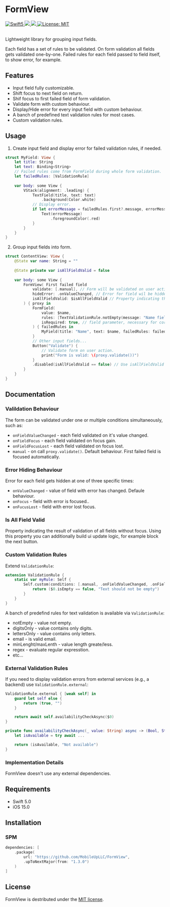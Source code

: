 # FormView

<div align="leading">
    <a href="https://developer.apple.com/swift">
        <img src="https://img.shields.io/badge/language-Swift_5-green" alt="Swift5" />
    </a>
    <a href="https://gitlab.com/mobileup/mobileup/development-ios/test-projects/formview" >
        <img src="https://img.shields.io/badge/iOS-15.0+-orange?style=flat"/>
    </a>
    <a href="https://gitlab.com/mobileup/mobileup/development-ios/test-projects/formview" >
        <img src="https://img.shields.io/badge/SPM-compatible-orange?style=flat"/>
    </a>
    <a href="https://github.com/MobileUpLLC/Utils/blob/main/LICENSE">
        <img src="https://img.shields.io/badge/license-MIT-green" alt="License: MIT" />
    </a>
</div>
<br>

Lightweight library for grouping input fields.

Each field has a set of rules to be validated. On form validation all fields gets validated one-by-one. Failed rules for each field passed to field itself, to show error, for example.

## Features
* Input field fully customizable.
* Shift focus to next field on return.
* Shif focus to first failed field of form validation.
* Validate form with custom behaviour.
* Display/Hide error for every input field with custom behaviour.
* A banch of predefined text validation rules for most cases.
* Custom validation rules.

## Usage
1. Create input field and display error for failed validation rules, if needed.
```swift
struct MyField: View {
    let title: String
    let text: Binding<String>
    // Failed rules come from FormField during whole form validation.
    let failedRules: [ValidationRule]
    
    var body: some View {
        VStack(alignment: .leading) {
            TextField(title, text: text)
                .background(Color.white)
            // Display error.
            if let errorMessage = failedRules.first?.message, errorMessage.isEmpty == false {
                Text(errorMessage)
                    .foregroundColor(.red)
            }
        }
    }
}
```

2. Group input fields into form.
```swift
struct ContentView: View {
    @State var name: String = ""
    
    @State private var isAllFieldValid = false
    
    var body: some View {
        FormView( First failed field 
            validate: [.manual], // Form will be validated on user action.
            hideError: .onValueChanged, // Error for field wil be hidden on field value change.
            isAllFieldValid: $isAllFieldValid // Property indicating the result of validation of all fields without focus
        ) { proxy in
            FormField(
                value: $name,
                rules: [TextValidationRule.notEmpty(message: "Name field should no be empty")],
                isRequired: true, // field parameter, necessary for correct determination of validity of all fields
            ) { failedRules in
                MyField(title: "Name", text: $name, failedRules: failedRules)
            }
            // Other input fields...
            Button("Validate") {
                // Validate form on user action.
                print("Form is valid: \(proxy.validate())")
            }
            .disabled(isAllFieldValid == false) // Use isAllFieldValid to automatically disable the action button
        }
    }
}
```

## Documentation
### Valildation Behaviour
The form can be validated under one or multiple conditions simultaneously, such as:
* `onFieldValueChanged` - each field validated on it's value changed.
* `onFieldFocus` - each field validated on focus gain.
* `onFieldFocusLost` - each field validated on focus lost.
* `manual` - on call `proxy.validate()`. Default behaviour. First failed field is focused automatically.

### Error Hiding Behaviour
Error for each field gets hidden at one of three specific times:
* `onValueChanged` - value of field with error has changed. Defaule behaviour.
* `onFocus` - field with error is focused..
* `onFucusLost` - field with error lost focus.

### Is All Field Valid
Property indicating the result of validation of all fields without focus. Using this property you can additionally build ui update logic, for example block the next button.

### Custom Validation Rules

Extend `ValidationRule`:
```swift
extension ValidationRule {
    static var myRule: Self {
        Self.custom(conditions: [.manual, .onFieldValueChanged, .onFieldFocus]) {
            return ($0.isEmpty == false, "Text should not be empty")
        }
    }
}
```

A banch of predefind rules for text validation is available via `ValidationRule`:
* notEmpty - value not empty.
* digitsOnly - value contains only digits.
* lettersOnly - value contains only letters.
* email - is valid email.
* minLenght/maxLenth - value length greate/less.
* regex - evaluate regular expresstion.
* etc...

### External Validation Rules
If you need to display validation errors from external services (e.g., a backend) use `ValidationRule.external`:
```swift
ValidationRule.external { [weak self] in
    guard let self else {
        return (true, "")
    }

    return await self.availabilityCheckAsync($0)
}

private func availabilityCheckAsync(_ value: String) async -> (Bool, String) {
    let isAvailable = try await ...

    return (isAvailable, "Not available")
}
```

### Implementation Details
FormView doesn't use any external dependencies.

## Requirements
- Swift 5.0
- iOS 15.0

## Installation
### SPM

```swift
dependencies: [
    .package(
        url: "https://github.com/MobileUpLLC/FormView",
        .upToNextMajor(from: "1.3.0")
    )
]
```

## License
FormView is destributed under the [MIT license](https://github.com/MobileUpLLC/FormView/blob/main/LICENSE).
